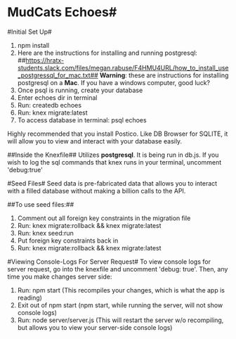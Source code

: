 # MudCats Echoes#

#Initial Set Up#
1. npm install
2. Here are the instructions for installing and running postgresql:
##https://hratx-students.slack.com/files/megan.rabuse/F4HMU4URL/how_to_install_use_postgressql_for_mac.txt##
**Warning**: these are instructions for installing postgresql on a **Mac**. If you have a windows computer, good luck?
3. Once psql is running, create your database
 1. Enter echoes dir in terminal
 2. Run: createdb echoes
 3. Run: knex migrate:latest
4. To access database in terminal: psql echoes

Highly recommended that you install Postico. Like DB Browser for SQLITE, it will allow you to view and interact with your database easily.

##Inside the Knexfile##
Utilizes **postgresql**. It is being run in db.js. If you wish to log the sql commands that knex runs in your terminal, uncomment 'debug:true'

#Seed Files#
Seed data is pre-fabricated data that allows you to interact with a filled database without making a billion calls to the API.

##To use seed files:##
1. Comment out all foreign key constraints in the migration file
2. Run: knex migrate:rollback && knex migrate:latest
3. Run: knex seed:run
4. Put foreign key constraints back in
5. Run: knex migrate:rollback && knex migrate:latest

#Viewing Console-Logs For Server Request#
To view console logs for server request, go into the knexfile and uncomment 'debug: true'.
Then, any time you make changes server side:
1. Run: npm start (This recompiles your changes, which is what the app is reading)
2. Exit out of npm start (npm start, while running the server, will not show console logs)
3. Run: node server/server.js (This will restart the server w/o recompiling, but allows you to view your server-side console logs)
